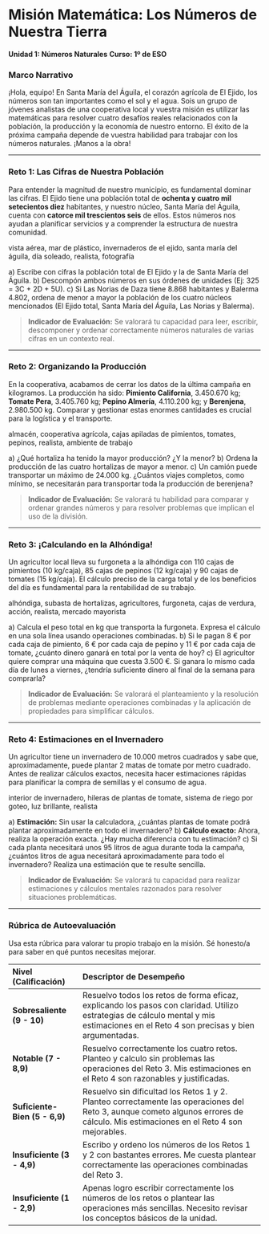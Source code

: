 # Misión Matemática: Los Números de Nuestra Tierra

**Unidad 1: Números Naturales**
**Curso: 1º de ESO**

### Marco Narrativo

¡Hola, equipo! En Santa María del Águila, el corazón agrícola de El Ejido, los números son tan importantes como el sol y el agua. Sois un grupo de jóvenes analistas de una cooperativa local y vuestra misión es utilizar las matemáticas para resolver cuatro desafíos reales relacionados con la población, la producción y la economía de nuestro entorno. El éxito de la próxima campaña depende de vuestra habilidad para trabajar con los números naturales. ¡Manos a la obra!

---

### Reto 1: Las Cifras de Nuestra Población

Para entender la magnitud de nuestro municipio, es fundamental dominar las cifras. El Ejido tiene una población total de **ochenta y cuatro mil setecientos diez** habitantes, y nuestro núcleo, Santa María del Águila, cuenta con **catorce mil trescientos seis** de ellos. Estos números nos ayudan a planificar servicios y a comprender la estructura de nuestra comunidad.

vista aérea, mar de plástico, invernaderos de el ejido, santa maría del águila, día soleado, realista, fotografía

a) Escribe con cifras la población total de El Ejido y la de Santa María del Águila.
b) Descompón ambos números en sus órdenes de unidades (Ej: 325 = 3C + 2D + 5U).
c) Si Las Norias de Daza tiene 8.868 habitantes y Balerma 4.802, ordena de menor a mayor la población de los cuatro núcleos mencionados (El Ejido total, Santa María del Águila, Las Norias y Balerma).

> **Indicador de Evaluación:** Se valorará tu capacidad para leer, escribir, descomponer y ordenar correctamente números naturales de varias cifras en un contexto real.

---

### Reto 2: Organizando la Producción

En la cooperativa, acabamos de cerrar los datos de la última campaña en kilogramos. La producción ha sido: **Pimiento California**, 3.450.670 kg; **Tomate Pera**, 3.405.760 kg; **Pepino Almería**, 4.110.200 kg; y **Berenjena**, 2.980.500 kg. Comparar y gestionar estas enormes cantidades es crucial para la logística y el transporte.

almacén, cooperativa agrícola, cajas apiladas de pimientos, tomates, pepinos, realista, ambiente de trabajo

a) ¿Qué hortaliza ha tenido la mayor producción? ¿Y la menor?
b) Ordena la producción de las cuatro hortalizas de mayor a menor.
c) Un camión puede transportar un máximo de 24.000 kg. ¿Cuántos viajes completos, como mínimo, se necesitarán para transportar toda la producción de berenjena?

> **Indicador de Evaluación:** Se valorará tu habilidad para comparar y ordenar grandes números y para resolver problemas que implican el uso de la división.

---

### Reto 3: ¡Calculando en la Alhóndiga!

Un agricultor local lleva su furgoneta a la alhóndiga con 110 cajas de pimientos (10 kg/caja), 85 cajas de pepinos (12 kg/caja) y 90 cajas de tomates (15 kg/caja). El cálculo preciso de la carga total y de los beneficios del día es fundamental para la rentabilidad de su trabajo.

alhóndiga, subasta de hortalizas, agricultores, furgoneta, cajas de verdura, acción, realista, mercado mayorista

a) Calcula el peso total en kg que transporta la furgoneta. Expresa el cálculo en una sola línea usando operaciones combinadas.
b) Si le pagan 8 € por cada caja de pimiento, 6 € por cada caja de pepino y 11 € por cada caja de tomate, ¿cuánto dinero ganará en total por la venta de hoy?
c) El agricultor quiere comprar una máquina que cuesta 3.500 €. Si ganara lo mismo cada día de lunes a viernes, ¿tendría suficiente dinero al final de la semana para comprarla?

> **Indicador de Evaluación:** Se valorará el planteamiento y la resolución de problemas mediante operaciones combinadas y la aplicación de propiedades para simplificar cálculos.

---

### Reto 4: Estimaciones en el Invernadero

Un agricultor tiene un invernadero de 10.000 metros cuadrados y sabe que, aproximadamente, puede plantar 2 matas de tomate por metro cuadrado. Antes de realizar cálculos exactos, necesita hacer estimaciones rápidas para planificar la compra de semillas y el consumo de agua.

interior de invernadero, hileras de plantas de tomate, sistema de riego por goteo, luz brillante, realista

a) **Estimación:** Sin usar la calculadora, ¿cuántas plantas de tomate podrá plantar aproximadamente en todo el invernadero?
b) **Cálculo exacto:** Ahora, realiza la operación exacta. ¿Hay mucha diferencia con tu estimación?
c) Si cada planta necesitará unos 95 litros de agua durante toda la campaña, ¿cuántos litros de agua necesitará aproximadamente para todo el invernadero? Realiza una estimación que te resulte sencilla.

> **Indicador de Evaluación:** Se valorará tu capacidad para realizar estimaciones y cálculos mentales razonados para resolver situaciones problemáticas.

---

### Rúbrica de Autoevaluación

Usa esta rúbrica para valorar tu propio trabajo en la misión. Sé honesto/a para saber en qué puntos necesitas mejorar.

| Nivel (Calificación) | Descriptor de Desempeño |
| :--- | :--- |
| **Sobresaliente (9 - 10)** | Resuelvo todos los retos de forma eficaz, explicando los pasos con claridad. Utilizo estrategias de cálculo mental y mis estimaciones en el Reto 4 son precisas y bien argumentadas. |
| **Notable (7 - 8,9)** | Resuelvo correctamente los cuatro retos. Planteo y calculo sin problemas las operaciones del Reto 3. Mis estimaciones en el Reto 4 son razonables y justificadas. |
| **Suficiente-Bien (5 - 6,9)** | Resuelvo sin dificultad los Retos 1 y 2. Planteo correctamente las operaciones del Reto 3, aunque cometo algunos errores de cálculo. Mis estimaciones en el Reto 4 son mejorables. |
| **Insuficiente (3 - 4,9)** | Escribo y ordeno los números de los Retos 1 y 2 con bastantes errores. Me cuesta plantear correctamente las operaciones combinadas del Reto 3. |
| **Insuficiente (1 - 2,9)** | Apenas logro escribir correctamente los números de los retos o plantear las operaciones más sencillas. Necesito revisar los conceptos básicos de la unidad. |

